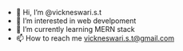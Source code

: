 - 👋 Hi, I’m @vickneswari.s.t
- 👀 I’m interested in web develpoment
- 🌱 I’m currently learning MERN stack
- 📫 How to reach me vickneswari.s.t@gmail.com

<!---
vickneswari-s-t/vickneswari-s-t is a ✨ special ✨ repository because its `README.md` (this file) appears on your GitHub profile.
You can click the Preview link to take a look at your changes.
--->
